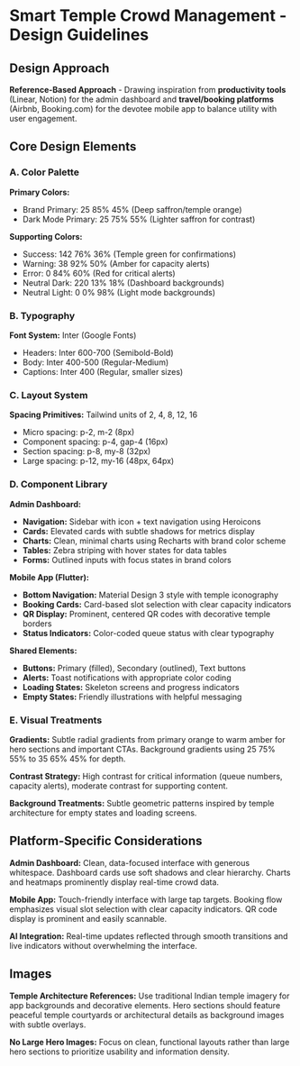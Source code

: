 # Smart Temple Crowd Management - Design Guidelines

## Design Approach
**Reference-Based Approach** - Drawing inspiration from **productivity tools** (Linear, Notion) for the admin dashboard and **travel/booking platforms** (Airbnb, Booking.com) for the devotee mobile app to balance utility with user engagement.

## Core Design Elements

### A. Color Palette
**Primary Colors:**
- Brand Primary: 25 85% 45% (Deep saffron/temple orange)
- Dark Mode Primary: 25 75% 55% (Lighter saffron for contrast)

**Supporting Colors:**
- Success: 142 76% 36% (Temple green for confirmations)
- Warning: 38 92% 50% (Amber for capacity alerts)
- Error: 0 84% 60% (Red for critical alerts)
- Neutral Dark: 220 13% 18% (Dashboard backgrounds)
- Neutral Light: 0 0% 98% (Light mode backgrounds)

### B. Typography
**Font System:** Inter (Google Fonts)
- Headers: Inter 600-700 (Semibold-Bold)
- Body: Inter 400-500 (Regular-Medium)
- Captions: Inter 400 (Regular, smaller sizes)

### C. Layout System
**Spacing Primitives:** Tailwind units of 2, 4, 8, 12, 16
- Micro spacing: p-2, m-2 (8px)
- Component spacing: p-4, gap-4 (16px) 
- Section spacing: p-8, my-8 (32px)
- Large spacing: p-12, my-16 (48px, 64px)

### D. Component Library

**Admin Dashboard:**
- **Navigation:** Sidebar with icon + text navigation using Heroicons
- **Cards:** Elevated cards with subtle shadows for metrics display
- **Charts:** Clean, minimal charts using Recharts with brand color scheme
- **Tables:** Zebra striping with hover states for data tables
- **Forms:** Outlined inputs with focus states in brand colors

**Mobile App (Flutter):**
- **Bottom Navigation:** Material Design 3 style with temple iconography
- **Booking Cards:** Card-based slot selection with clear capacity indicators
- **QR Display:** Prominent, centered QR codes with decorative temple borders
- **Status Indicators:** Color-coded queue status with clear typography

**Shared Elements:**
- **Buttons:** Primary (filled), Secondary (outlined), Text buttons
- **Alerts:** Toast notifications with appropriate color coding
- **Loading States:** Skeleton screens and progress indicators
- **Empty States:** Friendly illustrations with helpful messaging

### E. Visual Treatments

**Gradients:** Subtle radial gradients from primary orange to warm amber for hero sections and important CTAs. Background gradients using 25 75% 55% to 35 65% 45% for depth.

**Contrast Strategy:** High contrast for critical information (queue numbers, capacity alerts), moderate contrast for supporting content.

**Background Treatments:** Subtle geometric patterns inspired by temple architecture for empty states and loading screens.

## Platform-Specific Considerations

**Admin Dashboard:** Clean, data-focused interface with generous whitespace. Dashboard cards use soft shadows and clear hierarchy. Charts and heatmaps prominently display real-time crowd data.

**Mobile App:** Touch-friendly interface with large tap targets. Booking flow emphasizes visual slot selection with clear capacity indicators. QR code display is prominent and easily scannable.

**AI Integration:** Real-time updates reflected through smooth transitions and live indicators without overwhelming the interface.

## Images
**Temple Architecture References:** Use traditional Indian temple imagery for app backgrounds and decorative elements. Hero sections should feature peaceful temple courtyards or architectural details as background images with subtle overlays.

**No Large Hero Images:** Focus on clean, functional layouts rather than large hero sections to prioritize usability and information density.